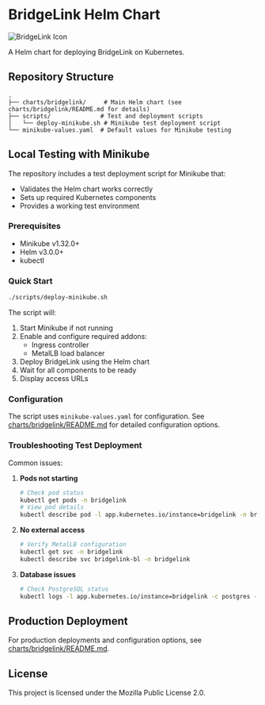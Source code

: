 # BridgeLink Helm Chart

![BridgeLink Icon](https://avatars.githubusercontent.com/u/116584698)

A Helm chart for deploying BridgeLink on Kubernetes.

## Repository Structure

```
.
├── charts/bridgelink/     # Main Helm chart (see charts/bridgelink/README.md for details)
├── scripts/              # Test and deployment scripts
│   └── deploy-minikube.sh # Minikube test deployment script
└── minikube-values.yaml  # Default values for Minikube testing
```

## Local Testing with Minikube

The repository includes a test deployment script for Minikube that:
- Validates the Helm chart works correctly
- Sets up required Kubernetes components
- Provides a working test environment

### Prerequisites

- Minikube v1.32.0+
- Helm v3.0.0+
- kubectl

### Quick Start

```bash
./scripts/deploy-minikube.sh
```

The script will:
1. Start Minikube if not running
2. Enable and configure required addons:
   - Ingress controller
   - MetalLB load balancer
3. Deploy BridgeLink using the Helm chart
4. Wait for all components to be ready
5. Display access URLs

### Configuration

The script uses `minikube-values.yaml` for configuration. See [charts/bridgelink/README.md](charts/bridgelink/README.md) for detailed configuration options.

### Troubleshooting Test Deployment

Common issues:

1. **Pods not starting**
   ```bash
   # Check pod status
   kubectl get pods -n bridgelink
   # View pod details
   kubectl describe pod -l app.kubernetes.io/instance=bridgelink -n bridgelink
   ```

2. **No external access**
   ```bash
   # Verify MetalLB configuration
   kubectl get svc -n bridgelink
   kubectl describe svc bridgelink-bl -n bridgelink
   ```

3. **Database issues**
   ```bash
   # Check PostgreSQL status
   kubectl logs -l app.kubernetes.io/instance=bridgelink -c postgres -n bridgelink
   ```

## Production Deployment

For production deployments and configuration options, see [charts/bridgelink/README.md](charts/bridgelink/README.md).

## License

This project is licensed under the Mozilla Public License 2.0.